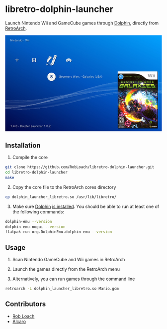 # libretro-dolphin-launcher

Launch Nintendo Wii and GameCube games through [Dolphin](https://dolphin-emu.org), directly from [RetroArch](http://www.libretro.com/).

![Dolphin Launcher Screenshot](screenshot.jpg)

## Installation

1. Compile the core
  ``` bash
  git clone https://github.com/RobLoach/libretro-dolphin-launcher.git
  cd libretro-dolphin-launcher
  make
  ```

2. Copy the core file to the RetroArch cores directory
  ``` bash
  cp dolphin_launcher_libretro.so /usr/lib/libretro/
  ```

3. Make sure [Dolphin](http://dolphin-emu.org) [is installed](https://dolphin-emu.org/download/?ref=btn). You should be able to run at least one of the following commands:
  ``` bash
  dolphin-emu --version
  dolphin-emu-nogui --version
  flatpak run org.DolphinEmu.dolphin-emu --version
  ```

## Usage

1. Scan Nintendo GameCube and Wii games in RetroArch

2. Launch the games directly from the RetroArch menu

3. Alternatively, you can run games through the command line
  ``` bash
  retroarch -L dolphin_launcher_libretro.so Mario.gcm
  ```

## Contributors

- [Rob Loach](http://github.com/robloach)
- [Alcaro](https://github.com/Alcaro)
